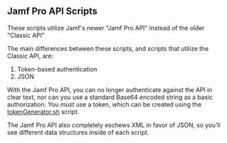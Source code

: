 ## Jamf Pro API Scripts

These scripts utilize Jamf's newer "Jamf Pro API" instead of the older "Classic API"

The main differences between these scripts, and scripts that utilize the Classic API, are:

1. Token-based authentication
2. JSON

With the Jamf Pro API, you can no longer authenticate against the API in clear text, nor can you use a standard Base64 encoded string as a basic authorization. You *must* use a token, which can be created using the [tokenGenerator.sh](https://github.com/iMatthewCM/Jamf-Scripts/blob/master/JamfProAPI/tokenGenerator.sh) script.

The Jamf Pro API also completely eschews XML in favor of JSON, so you'll see different data structures inside of each script.
